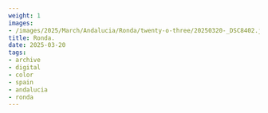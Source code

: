 ```yaml
---
weight: 1
images:
- /images/2025/March/Andalucia/Ronda/twenty-o-three/20250320-_DSC8402.jpg
title: Ronda.
date: 2025-03-20
tags:
- archive
- digital
- color
- spain
- andalucia
- ronda
---
```


